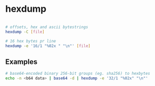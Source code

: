 # hexdump

```bash

# offsets, hex and ascii bytestrings
hexdump -C [file]

# 16 hex bytes pr line
hexdump -e '16/1 "%02x " "\n"' [file]
```


## Examples

```bash
# base64-encoded binary 256-bit groups (eg. sha256) to hexbytes
echo -n <b64 data> | base64 -d | hexdump -e '32/1 "%02x" "\n"'
```
